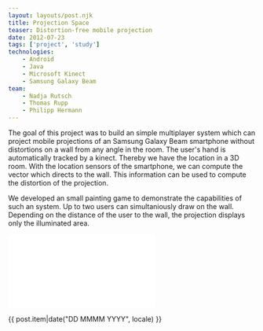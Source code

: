```yaml
---
layout: layouts/post.njk
title: Projection Space
teaser: Distortion-free mobile projection
date: 2012-07-23
tags: ['project', 'study']
technologies:
    - Android
    - Java
    - Microsoft Kinect
    - Samsung Galaxy Beam
team:
    - Nadja Rutsch
    - Thomas Rupp
    - Philipp Hermann
---
```


The goal of this project was to build an simple multiplayer system which can project mobile projections of an Samsung Galaxy Beam smartphone without distortions on a wall from any angle in the room. The user's hand is automatically tracked by a kinect. Thereby we have the location in a 3D room. With the location sensors of the smartphone, we can compute the  vector which directs to the wall. This information can be used to compute the distortion of the projection.

We developed an small painting game to demonstrate the capabilities of such an system. Up to two users can simultaniously draw on the wall. Depending on the distance of the user to the wall, the projection displays only the illuminated area.

<iframe src="//www.youtube.com/embed/zqoZHQCqoMk" title="presentation-video" frameborder="0" allowfullscreen></iframe>


<p><time datetime="{{ post.date | date('YYYY-MM-DD') }}">{{ post.item|date("DD MMMM YYYY", locale) }}</time></p>